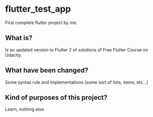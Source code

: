 # flutter_test_app

First complete flutter project by me.

## What is?

Is an updated version to Flutter 2 of solutions of Free Flutter Course on Udacity.

## What have been changed?

Some syntax rule and implementations (some sort of lists, items, etc...)

## Kind of purposes of this project?

Learn, nothing else.